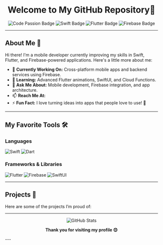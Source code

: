 <h1 align="center">Welcome to My GitHub Repository👋</h1>

<p align="center">
  <img src="https://img.shields.io/badge/Code-Passion-blue?style=flat-square" alt="Code Passion Badge" />
  <img src="https://img.shields.io/badge/-Swift-orange?style=flat-square&logo=swift&logoColor=white" alt="Swift Badge" />
  <img src="https://img.shields.io/badge/-Flutter-blue?style=flat-square&logo=flutter&logoColor=white" alt="Flutter Badge" />
  <img src="https://img.shields.io/badge/-Firebase-yellow?style=flat-square&logo=firebase&logoColor=white" alt="Firebase Badge" />
</p>

---

## About Me 🌟

Hi there! I'm a mobile developer currently improving my skills in Swift, Flutter, and Firebase-powered applications. Here's a little more about me:

- 🔭 **Currently Working On:** Cross-platform mobile apps and backend services using Firebase.  
- 🌱 **Learning:** Advanced Flutter animations, SwiftUI, and Cloud Functions.  
- 💬 **Ask Me About:** Mobile development, Firebase integration, and app architecture.  
- 📫 **Reach Me At:** 
- ⚡ **Fun Fact:** I love turning ideas into apps that people love to use! 🚀  

---

## My Favorite Tools 🛠️

### Languages
<p>
  <img src="https://img.shields.io/badge/-Swift-orange?style=flat-square&logo=swift&logoColor=white" alt="Swift" />
  <img src="https://img.shields.io/badge/-Dart-blue?style=flat-square&logo=dart&logoColor=white" alt="Dart" />
</p>

### Frameworks & Libraries
<p>
  <img src="https://img.shields.io/badge/-Flutter-blue?style=flat-square&logo=flutter&logoColor=white" alt="Flutter" />
  <img src="https://img.shields.io/badge/-Firebase-yellow?style=flat-square&logo=firebase&logoColor=white" alt="Firebase" />
  <img src="https://img.shields.io/badge/-SwiftUI-orange?style=flat-square&logo=swift&logoColor=white" alt="SwiftUI" />
</p>

---

## Projects 🚀

Here are some of the projects I’m proud of:


---

<p align="center">
  <img src="https://github-readme-stats.vercel.app/api?username=YourGitHubUsername&show_icons=true&theme=radical" alt="GitHub Stats" />
</p>

<p align="center">
  <strong>Thank you for visiting my profile 😊</strong>
</p>
---
